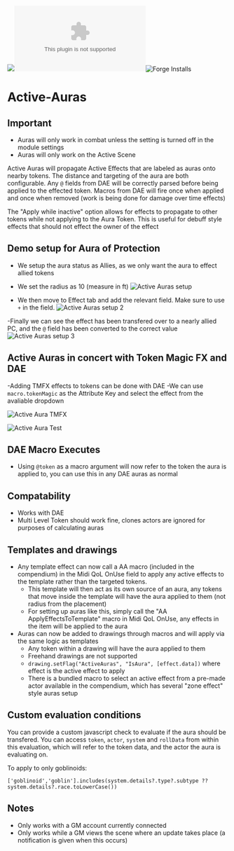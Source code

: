![](https://img.shields.io/badge/Foundry-v0.8.6-informational)![Latest Release Download Count](https://img.shields.io/github/downloads/kandashi/Active-Auras/latest/module.zip)![Forge Installs](https://img.shields.io/badge/dynamic/json?label=Forge%20Installs&query=package.installs&suffix=%25&url=https%3A%2F%2Fforge-vtt.com%2Fapi%2Fbazaar%2Fpackage%2FActiveAuras&colorB=4aa94a)
# Active-Auras
## Important
- Auras will only work in combat unless the setting is turned off in the module settings
- Auras will only work on the Active Scene

Active Auras will propagate Active Effects that are labeled as auras onto nearby tokens.
The distance and targeting of the aura are both configurable.
Any ```@``` fields from DAE will be correctly parsed before being applied to the effected token.
Macros from DAE will fire once when applied and once when removed (work is being done for damage over time effects)

The "Apply while inactive" option allows for effects to propagate to other tokens while not applying to the Aura Token. This is useful for debuff style effects that should not effect the owner of the effect

## Demo setup for Aura of Protection
- We setup the aura status as Allies, as we only want the aura to effect allied tokens
- We set the radius as 10 (measure in ft)
![Active Auras setup](https://github.com/kandashi/Active-Auras/blob/main/Images/Aura%20of%20protection.PNG)

- We then move to Effect tab and add the relevant field. Make sure to use `+` in the field.
![Active Auras setup 2](https://github.com/kandashi/Active-Auras/blob/main/Images/Aura%20of%20protection%202.PNG)

-Finally we can see the effect has been transfered over to a nearly allied PC, and the `@` field has been converted to the correct value
![Active Auras setup 3](https://github.com/kandashi/Active-Auras/blob/main/Images/Aura%20of%20protection%203.PNG)

## Active Auras in concert with Token Magic FX and DAE
-Adding TMFX effects to tokens can be done with DAE
-We can use `macro.tokenMagic` as the Attribute Key and select the effect from the avaliable dropdown

![Active Aura TMFX](https://github.com/kandashi/Active-Auras/blob/main/Images/Active%20Auras%20TMFX.PNG)

![Active Aura Test](https://github.com/kandashi/Active-Auras/blob/main/Images/ActiveAuras%20test2.gif)

## DAE Macro Executes
- Using `@token` as a macro argument will now refer to the token the aura is applied to, you can use this in any DAE auras as normal


## Compatability
- Works with DAE
- Multi Level Token should work fine, clones actors are ignored for purposes of calculating auras

## Templates and drawings
- Any template effect can now call a AA macro (included in the compendium) in the Midi QoL OnUse field to apply any active effects to the template rather than the targeted tokens.
    - This template will then act as its own source of an aura, any tokens that move inside the template will have the aura applied to them (not radius from the placement)
    - For setting up auras like this, simply call the "AA ApplyEffectsToTemplate" macro in Midi QoL OnUse, any effects in the item will be applied to the aura
- Auras can now be added to drawings through macros and will apply via the same logic as templates
    - Any token within a drawing will have the aura applied to them
    - Freehand drawings are not supported
    - `drawing.setFlag("ActiveAuras", "IsAura", [effect.data])` where effect is the active effect to apply
    - There is a bundled macro to select an active effect from a pre-made actor available in the compendium, which has several "zone effect" style auras setup

## Custom evaluation conditions

You can provide a custom javascript check to evaluate if the aura should be transfered.
You can access `token`, `actor`, `system` and `rollData` from within this evaluation, which will refer to the token data, and the actor the aura is evaluating on.

To apply to only goblinoids:

```
['goblinoid','goblin'].includes(system.details?.type?.subtype ?? system.details?.race.toLowerCase())
```

## Notes
- Only works with a GM account currently connected
- Only works while a GM views the scene where an update takes place (a notification is given when this occurs)
